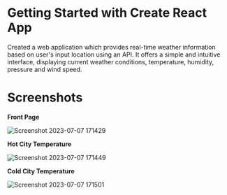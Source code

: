 # Getting Started with Create React App
Created a web application which  provides real-time weather information based on user's input location using an API. It offers a simple and intuitive interface, displaying current weather conditions, temperature, humidity, pressure and wind speed.

# Screenshots
**Front Page**

![Screenshot 2023-07-07 171429](https://github.com/ayush2111/weather-app/assets/130962034/c40711f4-bf88-4014-8d98-18db43a2f28d)

**Hot City Temperature**

![Screenshot 2023-07-07 171449](https://github.com/ayush2111/weather-app/assets/130962034/f603cb93-1035-438f-8bc7-bcefd0057bb8)

**Cold City Temperature**

![Screenshot 2023-07-07 171501](https://github.com/ayush2111/weather-app/assets/130962034/de207823-b59f-4d32-adbd-2702949fce0e)
